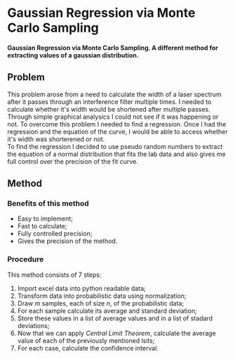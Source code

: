 # Gaussian Regression via Monte Carlo Sampling
#### Gaussian Regression via Monte Carlo Sampling.  A different method for extracting values of a gaussian distribution.

## Problem  
This problem arose from a need to calculate the width of a laser spectrum after it passes through an interference filter multiple
times.
I needed to calculate whether it's width would be shortened after multiple passes. Through simple graphical analysics I could not 
see if it was happening or not. To overcome this problem I needed to find a regression. Once I had the regression and
the equation of the curve, I would be able to access whether it's width was shorterened or not.  
To find the regression I decided to use pseudo random numbers to extract the equation of a normal distribution that fits the lab
data and also gives me full control over the precision of the fit curve.  

## Method  
### Benefits of this method  
- Easy to implement;
- Fast to calculate;
- Fully controlled precision;
- Gives the precision of the method.  
### Procedure  
This method consists of 7 steps:  
1. Import excel data into python readable data;  
2. Transform data into probabilistic data using normalization;
3. Draw *m* samples, each of size *n*, of the probabilistic data;
4. For each sample calculate its average and standard deviation;
5. Store these values in a list of average values and in a list of stadard deviations;
6. Now that we can apply *Central Limit Theorem*, calculate the average value of each of the previously mentioned lsits;
7. For each case, calculate the confidence interval.

